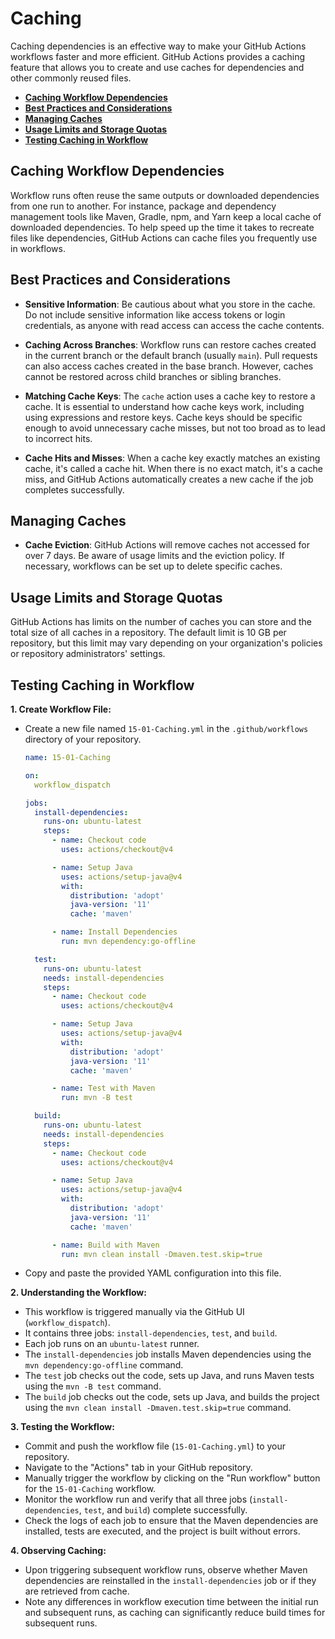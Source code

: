 # **Caching**

Caching dependencies is an effective way to make your GitHub Actions workflows faster and more efficient. GitHub Actions provides a caching feature that allows you to create and use caches for dependencies and other commonly reused files. 

* [**Caching Workflow Dependencies**](#caching-workflow-dependencies)
* [**Best Practices and Considerations**](#best-practices-and-considerations)
* [**Managing Caches**](#managing-caches)
* [**Usage Limits and Storage Quotas**](#usage-limits-and-storage-quotas)
* [**Testing Caching in Workflow**](#testing-caching-in-workflow)

## **Caching Workflow Dependencies**

Workflow runs often reuse the same outputs or downloaded dependencies from one run to another. For instance, package and dependency management tools like Maven, Gradle, npm, and Yarn keep a local cache of downloaded dependencies. To help speed up the time it takes to recreate files like dependencies, GitHub Actions can cache files you frequently use in workflows.

## **Best Practices and Considerations**

- **Sensitive Information**: Be cautious about what you store in the cache. Do not include sensitive information like access tokens or login credentials, as anyone with read access can access the cache contents.

- **Caching Across Branches**: Workflow runs can restore caches created in the current branch or the default branch (usually `main`). Pull requests can also access caches created in the base branch. However, caches cannot be restored across child branches or sibling branches.

- **Matching Cache Keys**: The `cache` action uses a cache key to restore a cache. It is essential to understand how cache keys work, including using expressions and restore keys. Cache keys should be specific enough to avoid unnecessary cache misses, but not too broad as to lead to incorrect hits.

- **Cache Hits and Misses**: When a cache key exactly matches an existing cache, it's called a cache hit. When there is no exact match, it's a cache miss, and GitHub Actions automatically creates a new cache if the job completes successfully.

## **Managing Caches**

- **Cache Eviction**: GitHub Actions will remove caches not accessed for over 7 days. Be aware of usage limits and the eviction policy. If necessary, workflows can be set up to delete specific caches.

## **Usage Limits and Storage Quotas**

GitHub Actions has limits on the number of caches you can store and the total size of all caches in a repository. The default limit is 10 GB per repository, but this limit may vary depending on your organization's policies or repository administrators' settings.

## **Testing Caching in Workflow**

**1. Create Workflow File:**

- Create a new file named `15-01-Caching.yml` in the `.github/workflows` directory of your repository.

  ```yaml
  name: 15-01-Caching
  
  on:
    workflow_dispatch
  
  jobs:
    install-dependencies:
      runs-on: ubuntu-latest
      steps:
        - name: Checkout code
          uses: actions/checkout@v4
  
        - name: Setup Java
          uses: actions/setup-java@v4
          with:
            distribution: 'adopt'
            java-version: '11'
            cache: 'maven'
  
        - name: Install Dependencies
          run: mvn dependency:go-offline
  
    test:
      runs-on: ubuntu-latest
      needs: install-dependencies
      steps:
        - name: Checkout code
          uses: actions/checkout@v4
  
        - name: Setup Java
          uses: actions/setup-java@v4
          with:
            distribution: 'adopt'
            java-version: '11'
            cache: 'maven'
  
        - name: Test with Maven
          run: mvn -B test
  
    build:
      runs-on: ubuntu-latest
      needs: install-dependencies
      steps:
        - name: Checkout code
          uses: actions/checkout@v4
  
        - name: Setup Java
          uses: actions/setup-java@v4
          with:
            distribution: 'adopt'
            java-version: '11'
            cache: 'maven'
  
        - name: Build with Maven
          run: mvn clean install -Dmaven.test.skip=true
  ```

- Copy and paste the provided YAML configuration into this file.

**2. Understanding the Workflow:**

- This workflow is triggered manually via the GitHub UI (`workflow_dispatch`).
- It contains three jobs: `install-dependencies`, `test`, and `build`.
- Each job runs on an `ubuntu-latest` runner.
- The `install-dependencies` job installs Maven dependencies using the `mvn dependency:go-offline` command.
- The `test` job checks out the code, sets up Java, and runs Maven tests using the `mvn -B test` command.
- The `build` job checks out the code, sets up Java, and builds the project using the `mvn clean install -Dmaven.test.skip=true` command.

**3. Testing the Workflow:**

- Commit and push the workflow file (`15-01-Caching.yml`) to your repository.
- Navigate to the "Actions" tab in your GitHub repository.
- Manually trigger the workflow by clicking on the "Run workflow" button for the `15-01-Caching` workflow.
- Monitor the workflow run and verify that all three jobs (`install-dependencies`, `test`, and `build`) complete successfully.
- Check the logs of each job to ensure that the Maven dependencies are installed, tests are executed, and the project is built without errors.

**4. Observing Caching:**

- Upon triggering subsequent workflow runs, observe whether Maven dependencies are reinstalled in the `install-dependencies` job or if they are retrieved from cache.
- Note any differences in workflow execution time between the initial run and subsequent runs, as caching can significantly reduce build times for subsequent runs.